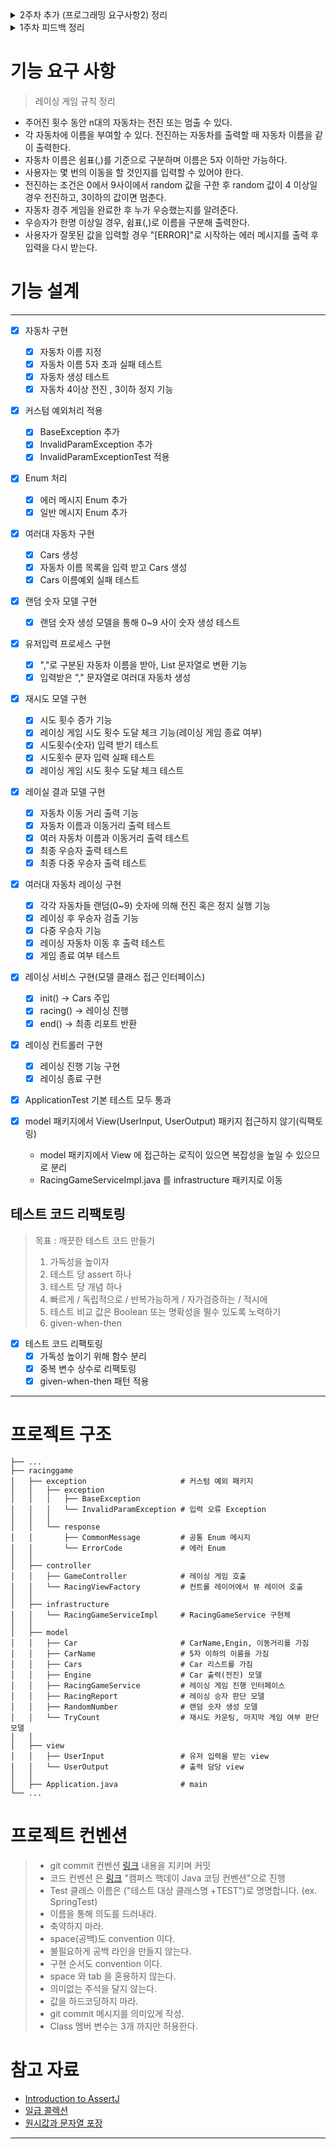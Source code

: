 <details>
<summary> 2주차 추가 (프로그래밍 요구사항2) 정리 </summary>

### 2주차 추가 (프로그래밍 요구사항2)

- 일급 콜렉션을 활용해 구현한다.
- 모든 원시값과 문자열을 포장한다.

### 원시값 포장 이란

- 원시 유형의 값(변수명)을 이용해 의미를 나타내지 않고, 의미있는 객체로 포장한다는 개념

### 일급 콜렉션 이란

- 콜렉션을 포함한 클래스는 반드시 다른 멤버 변수가 없어야 한다.
- 각 콜렉션은 그 자체로 포장돼 있으므로 이제 콜렉션과 관련된 동작은 근거지가 마련된셈이다.
- 필터가 이 새 클래스의 일부가 됨을 알 수 있다.
- 필터는 또한 스스로 함수 객체가 될 수 있다.
- 또한 새 클래스는 두 그룹을 같이 묶는다든가 그룹의 각 원소에 규칙을 적용하는 등의 동작을 처리할 수 있다.
- 이는 인스턴스 변수에 대한 규칙의 확실한 확장이지만 그 자체를 위해서도 중요하다.
- 많은 동작이 있지만 후임 프로그래머나 유지보수 담당자에 의미적 의도나 단초는 거의 없다. - 소트웍스 앤솔로지

</details>

<details>
<summary> 1주차 피드백 정리 </summary>

> 1주차 피드백 지키도록 노력하기  
> 커밋전 항상 아래 내용을 상기 시키며 커밋하도록 노력한다.

1. 프로그램 요구사항 미반영 검토하기 -> 모든 사항을 지킬 수 있도록 꼼꼼하게 프로그래밍하자!
2. RuntimeException 보다는 Exception 을 구체화 시켜 예외상황을 명확하게 정의하자.
3. 이름을 통해 의도를 드러내라. (불용어(Info, Data, a, an, the)를 추가하는 방식은 적절하지 못하다.)
4. 축약하지 마라. (의미를 들어낼 수 있다면 이름은 길어져도 괜찮다)
5. 개발 도구의 code format 기능을 활용
6. space(공백)도 convention 이다.
7. 불필요하게 공백 라인을 만들지 않는다.
8. 구현 순서도 convention 이다.
9. 반복하지 마라.
10. 들여쓰기에 space 와 tab 을 혼용하지 않는다.
11. 의미없는 주석을 달지 않는다. (주석보다는 의미있는 이름을 작성하도록 노력하자!)
12. 값을 하드코딩 하지 마라.(java 상수 개념)
    -> 상수이름은 대문자로 정의한다.
13. git commit 메시지를 의미있게 작성
14. 기능 목록 업데이트 (한번에 완벽하게 작성 보다는, 계속 된 업데이트를 통해 살아있는 문서를 만들도록 노력한다.)
15. 기능 목록 구현을 재검토한다. (너무 상새하게 작성하지 않는다. 기능 정리 정도까지. 예외상황도 기능목록에 정리한다.)
16. README.md를 상세히 작성. (README 를 통해 어떤 프로젝트이며, 어떤 기능을 담고 있는지 기술한다.)

</details>

# 기능 요구 사항

> 레이싱 게임 규칙 정리

- 주어진 횟수 동안 n대의 자동차는 전진 또는 멈출 수 있다.
- 각 자동차에 이름을 부여할 수 있다. 전진하는 자동차를 출력할 때 자동차 이름을 같이 출력한다.
- 자동차 이름은 쉼표(,)를 기준으로 구분하며 이름은 5자 이하만 가능하다.
- 사용자는 몇 번의 이동을 할 것인지를 입력할 수 있어야 한다.
- 전진하는 조건은 0에서 9사이에서 random 값을 구한 후 random 값이 4 이상일 경우 전진하고, 3이하의 값이면 멈춘다.
- 자동차 경주 게임을 완료한 후 누가 우승했는지를 알려준다.
- 우승자가 한명 이상일 경우, 쉼표(,)로 이름을 구분해 출력한다.
- 사용자가 잘못된 값을 입력할 경우 "[ERROR]"로 시작하는 에러 메시지를 출력 후 입력을 다시 받는다.

# 기능 설계

--- 

- [X] 자동차 구현
    - [X] 자동차 이름 지정
    - [X] 자동차 이름 5자 초과 실패 테스트
    - [X] 자동차 생성 테스트
    - [X] 자동차 4이상 전진 , 3이하 정지 기능

- [X] 커스텀 예외처리 적용
    - [X] BaseException 추가
    - [X] InvalidParamException 추가
    - [X] InvalidParamExceptionTest 적용

- [X] Enum 처리
    - [X] 에러 메시지 Enum 추가
    - [X] 일반 메시지 Enum 추가

- [X] 여러대 자동차 구현
    - [X] Cars 생성
    - [X] 자동차 이름 목록을 입력 받고 Cars 생성
    - [X] Cars 이름예외 실패 테스트

- [X] 랜덤 숫자 모델 구현
    - [X] 랜덤 숫자 생성 모델을 통해 0~9 사이 숫자 생성 테스트

- [X] 유저입력 프로세스 구현
    - [X] ","로 구분된 자동차 이름을 받아, List 문자열로 변환 기능
    - [X] 입력받은 "," 문자열로 여러대 자동차 생성

- [X] 재시도 모델 구현
    - [X] 시도 횟수 증가 기능
    - [X] 레이싱 게임 시도 횟수 도달 체크 기능(레이싱 게임 종료 여부)
    - [X] 시도횟수(숫자) 입력 받기 테스트
    - [X] 시도횟수 문자 입력 실패 테스트
    - [X] 레이싱 게임 시도 횟수 도달 체크 테스트

- [X] 레이실 결과 모델 구현
    - [X] 자동차 이동 거리 출력 기능
    - [X] 자동차 이름과 이동거리 출력 테스트
    - [X] 여러 자동차 이름과 이동거리 출력 테스트
    - [X] 최종 우승자 출력 테스트
    - [X] 최종 다중 우승자 출력 테스트

- [X] 여러대 자동차 레이싱 구현
    - [X] 각각 자동차들 랜덤(0~9) 숫자에 의해 전진 혹은 정지 실행 기능
    - [X] 레이싱 후 우승자 검출 기능
    - [X] 다중 우승자 기능
    - [X] 레이싱 자동차 이동 후 출력 테스트
    - [X] 게임 종료 여부 테스트

- [X] 레이싱 서비스 구현(모델 클래스 접근 인터페이스)
    - [X] init() -> Cars 주입
    - [X] racing()  -> 레이싱 진행
    - [X] end() -> 최종 리포트 반환

- [X] 레이싱 컨트롤러 구현
    - [X] 레이싱 진행 기능 구현
    - [X] 레이싱 종료 구현

- [X] ApplicationTest 기본 테스트 모두 통과

- [X] model 패키지에서 View(UserInput, UserOutput) 패키지 접근하지 않기(릭팩토링)
    - model 패키지에서 View 에 접근하는 로직이 있으면 복잡성을 높일 수 있으므로 분리
    - RacingGameServiceImpl.java 를 infrastructure 패키지로 이동

## 테스트 코드 리팩토링

> 목표 : 깨끗한 테스트 코드 만들기
> 1. 가독성을 높이자
> 2. 테스트 당 assert 하나
> 3. 테스트 당 개념 하나
> 4. 빠르게 / 독립적으로 / 반복가능하게 / 자가검증하는 / 적시에
> 5. 테스트 비교 값은 Boolean 또는 명확성을 뛸수 있도록 노력하기
> 6. given-when-then
>

- [X] 테스트 코드 리팩토링
    - [X] 가독성 높이기 위해 함수 분리
    - [X] 중복 변수 상수로 리팩토링
    - [X] given-when-then 패턴 적용

---  

# 프로젝트 구조

    ├── ...
    ├── racinggame
    │   ├── exception                     # 커스텀 예외 패키지  
    │   │   ├── exception       
    │   │   │   ├── BaseException         
    │   │   │   └── InvalidParamException # 입력 오류 Exception
    │   │   │
    │   │   └── response
    │   │       ├── CommonMessage         # 공통 Enum 메시지
    │   │       └── ErrorCode             # 에러 Enum
    │   │
    │   ├── controller                    
    │   │   ├── GameController            # 레이싱 게임 호출
    │   │   └── RacingViewFactory         # 컨트롤 레이어에서 뷰 레이어 호출
    │   │
    │   ├── infrastructure                
    │   │   └── RacingGameServiceImpl     # RacingGameService 구현체
    │   │
    │   ├── model         
    │   │   ├── Car                       # CarName,Engin, 이동거리를 가짐
    │   │   ├── CarName                   # 5자 이하의 이름을 가짐
    │   │   ├── Cars                      # Car 리스트를 가짐
    │   │   ├── Engine                    # Car 출력(전진) 모델
    │   │   ├── RacingGameService         # 레이싱 게임 진행 인터페이스
    │   │   ├── RacingReport              # 레이싱 승자 판단 모델
    │   │   ├── RandomNumber              # 랜덤 숫자 생성 모델
    │   │   └── TryCount                  # 재시도 카운팅, 마지막 게임 여부 판단 모델
    │   │
    │   ├── view      
    │   │   ├── UserInput                 # 유저 입력을 받는 view
    │   │   └── UserOutput                # 출력 담당 view
    │   │
    │   ├── Application.java              # main 
    └── ...

# 프로젝트 컨벤션

> - git commit 컨벤션 [링크](https://gist.github.com/stephenparish/9941e89d80e2bc58a153) 내용을 지키며 커밋
> - 코드 컨벤션 은 [링크](https://naver.github.io/hackday-conventions-java/) "캠퍼스 핵데이 Java 코딩 컨벤션"으로 진행
> - Test 클래스 이름은 ("테스트 대상 클래스명 +TEST")로 명명합니다. (ex. SpringTest)
> - 이름을 통해 의도를 드러내라.
> - 축약하지 마라.
> - space(공백)도 convention 이다.
> - 불필요하게 공백 라인을 만들지 않는다.
> - 구현 순서도 convention 이다.
> - space 와 tab 을 혼용하지 않는다.
> - 의미없는 주석을 달지 않는다.
> - 값을 하드코딩하지 마라.
> - git commit 메시지를 의미있게 작성.
> - Class 멤버 변수는 3개 까지만 허용한다.

# 참고 자료

- [Introduction to AssertJ](https://www.baeldung.com/introduction-to-assertj)
- [일급 콜렉션](https://developerfarm.wordpress.com/2012/02/01/object_calisthenics_/)
- [원시값과 문자열 포장](https://developerfarm.wordpress.com/2012/01/27/object_calisthenics_4/)

---
